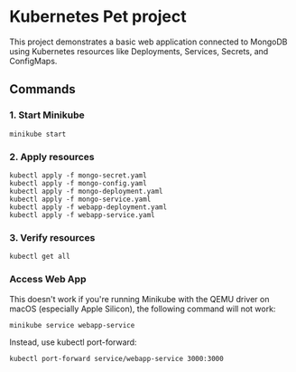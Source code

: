 # Kubernetes Pet project
This project demonstrates a basic web application connected to MongoDB using Kubernetes resources like Deployments, Services, Secrets, and ConfigMaps.

## Commands 

### 1. Start Minikube

```
minikube start
```

### 2. Apply resources
```
kubectl apply -f mongo-secret.yaml
kubectl apply -f mongo-config.yaml
kubectl apply -f mongo-deployment.yaml
kubectl apply -f mongo-service.yaml
kubectl apply -f webapp-deployment.yaml
kubectl apply -f webapp-service.yaml

```

### 3. Verify resources
```
kubectl get all
```

### Access Web App
This doesn't work if you're running Minikube with the QEMU driver on macOS (especially Apple Silicon), the following command will not work:
```
minikube service webapp-service
```

Instead, use kubectl port-forward:

```
kubectl port-forward service/webapp-service 3000:3000
```